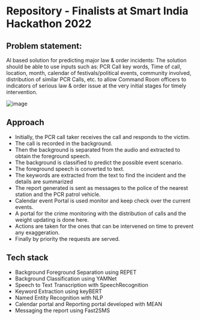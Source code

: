 # Repository - Finalists at Smart India Hackathon 2022 #

## Problem statement: ##

Al based solution for predicting major law & order incidents: The solution should be able to use inputs such as: PCR Call key words, Time of call, location, month, calendar of festivals/political events, community involved, distribution of similar PCR Calls, etc. to allow Command Room officers to indicators of serious law & order issue at the very initial stages for timely intervention.

![image](https://github.com/jksandy/SIH/assets/86236260/b3dfb7c2-dd42-476e-b652-0570d6ab7bf1)


## Approach ##

* Initially, the PCR call taker receives the call and responds to the victim. 
* The call is recorded in the background. 
* Then the background is separated from the audio and extracted to obtain the foreground speech. 
* The background is classified to predict the possible event scenario.
* The foreground speech is converted to text.
* The keywords are extracted from the text to find the incident and the details are summarized
* The report generated is sent as messages to the police of the nearest station and the PCR patrol vehicle.
* Calendar event Portal is used monitor and keep check over the current events.
* A portal for the crime monitoring with the distribution of calls and the weight updating is done here. 
* Actions are taken for the ones that can be intervened on time to prevent any exaggeration.
* Finally by priority the requests are served.

## Tech stack ##

* Background Foreground Separation using REPET      
* Background Classification using YAMNet                                            
* Speech to Text Transcription with SpeechRecognition
* Keyword Extraction using keyBERT
* Named Entity Recognition with NLP
* Calendar portal and Reporting portal developed with MEAN
* Messaging the report using Fast2SMS
 
